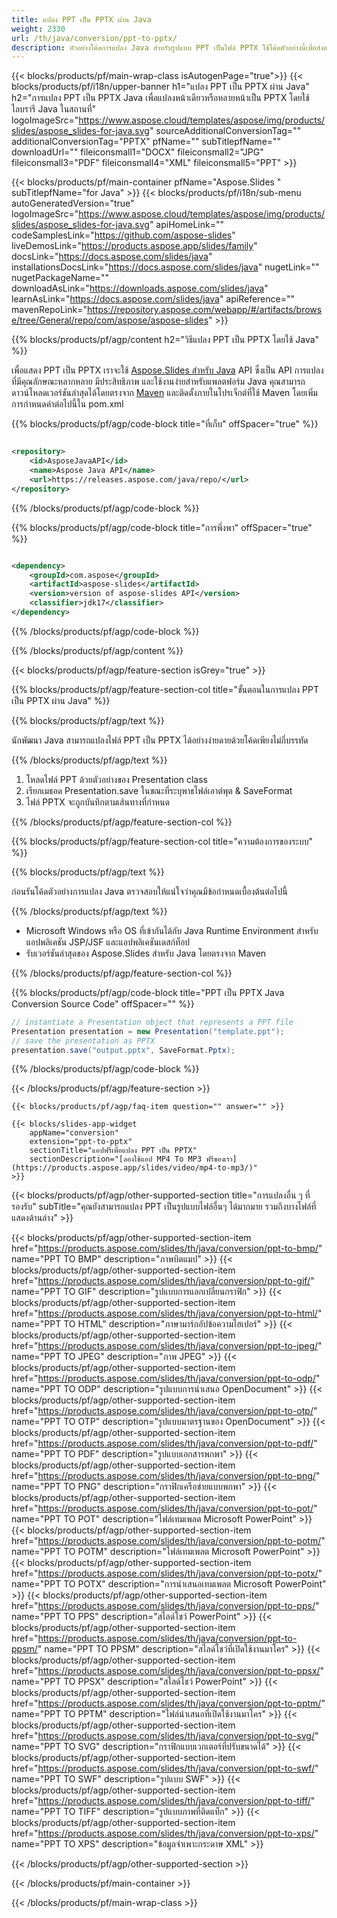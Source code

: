 ```yaml
---
title: แปลง PPT เป็น PPTX ผ่าน Java
weight: 2330
url: /th/java/conversion/ppt-to-pptx/ 
description: ตัวอย่างโค้ดการแปลง Java สำหรับรูปแบบ PPT เป็นไฟล์ PPTX ใช้โค้ดตัวอย่างนี้เพื่อส่งออกงานนำเสนอ PowerPoint และ OpenOffice ไปยัง PPTX ภายในแอปพลิเคชันที่ใช้ Java บนเว็บหรือเดสก์ท็อป
---
```


{{< blocks/products/pf/main-wrap-class isAutogenPage="true">}}
{{< blocks/products/pf/i18n/upper-banner h1="แปลง PPT เป็น PPTX ผ่าน Java" h2="การแปลง PPT เป็น PPTX Java เพื่อแปลงหน้าเดียวหรือหลายหน้าเป็น PPTX โดยใช้ไลบรารี Java ในสถานที่" logoImageSrc="https://www.aspose.cloud/templates/aspose/img/products/slides/aspose_slides-for-java.svg" sourceAdditionalConversionTag="" additionalConversionTag="PPTX" pfName="" subTitlepfName="" downloadUrl="" fileiconsmall1="DOCX" fileiconsmall2="JPG" fileiconsmall3="PDF" fileiconsmall4="XML" fileiconsmall5="PPT" >}}

{{< blocks/products/pf/main-container pfName="Aspose.Slides " subTitlepfName="for Java" >}}
{{< blocks/products/pf/i18n/sub-menu autoGeneratedVersion="true" logoImageSrc="https://www.aspose.cloud/templates/aspose/img/products/slides/aspose_slides-for-java.svg" apiHomeLink="" codeSamplesLink="https://github.com/aspose-slides" liveDemosLink="https://products.aspose.app/slides/family" docsLink="https://docs.aspose.com/slides/java" installationsDocsLink="https://docs.aspose.com/slides/java" nugetLink="" nugetPackageName="" downloadAsLink="https://downloads.aspose.com/slides/java" learnAsLink="https://docs.aspose.com/slides/java" apiReference="" mavenRepoLink="https://repository.aspose.com/webapp/#/artifacts/browse/tree/General/repo/com/aspose/aspose-slides" >}}

{{% blocks/products/pf/agp/content h2="วิธีแปลง PPT เป็น PPTX โดยใช้ Java" %}}

 เพื่อแสดง PPT เป็น PPTX เราจะใช้
 [Aspose.Slides สำหรับ Java](https://products.aspose.com/slides/th/java/)
 API ซึ่งเป็น API การแปลงที่มีคุณลักษณะหลากหลาย มีประสิทธิภาพ และใช้งานง่ายสำหรับแพลตฟอร์ม Java คุณสามารถดาวน์โหลดเวอร์ชันล่าสุดได้โดยตรงจาก
 [Maven](https://repository.aspose.com/webapp/#/artifacts/browse/tree/General/repo/com/aspose/aspose-slides)
 และติดตั้งภายในโปรเจ็กต์ที่ใช้ Maven โดยเพิ่มการกำหนดค่าต่อไปนี้ใน pom.xml

{{% blocks/products/pf/agp/code-block title="ที่เก็บ" offSpacer="true" %}}

```xml

<repository>
    <id>AsposeJavaAPI</id>
    <name>Aspose Java API</name>
    <url>https://releases.aspose.com/java/repo/</url>
</repository>

```

{{% /blocks/products/pf/agp/code-block %}}

{{% blocks/products/pf/agp/code-block title="การพึ่งพา" offSpacer="true" %}}

```xml

<dependency>
    <groupId>com.aspose</groupId>
    <artifactId>aspose-slides</artifactId>
    <version>version of aspose-slides API</version>
    <classifier>jdk17</classifier>
</dependency>
```

{{% /blocks/products/pf/agp/code-block %}}

{{% /blocks/products/pf/agp/content %}}

{{< blocks/products/pf/agp/feature-section isGrey="true" >}}

{{% blocks/products/pf/agp/feature-section-col title="ขั้นตอนในการแปลง PPT เป็น PPTX ผ่าน Java" %}}

{{% blocks/products/pf/agp/text %}}

 นักพัฒนา Java สามารถแปลงไฟล์ PPT เป็น PPTX ได้อย่างง่ายดายด้วยโค้ดเพียงไม่กี่บรรทัด

{{% /blocks/products/pf/agp/text %}}

1. โหลดไฟล์ PPT ด้วยตัวอย่างของ Presentation class
1. เรียกเมธอด Presentation.save ในขณะที่ระบุพาธไฟล์เอาต์พุต & SaveFormat
1. ไฟล์ PPTX จะถูกบันทึกตามเส้นทางที่กำหนด

{{% /blocks/products/pf/agp/feature-section-col %}}

{{% blocks/products/pf/agp/feature-section-col title="ความต้องการของระบบ" %}}

{{% blocks/products/pf/agp/text %}}

 ก่อนรันโค้ดตัวอย่างการแปลง Java ตรวจสอบให้แน่ใจว่าคุณมีข้อกำหนดเบื้องต้นต่อไปนี้

{{% /blocks/products/pf/agp/text %}}

- Microsoft Windows หรือ OS ที่เข้ากันได้กับ Java Runtime Environment สำหรับแอปพลิเคชัน JSP/JSF และแอปพลิเคชันเดสก์ท็อป
- รับเวอร์ชันล่าสุดของ Aspose.Slides สำหรับ Java โดยตรงจาก Maven

{{% /blocks/products/pf/agp/feature-section-col %}}

{{% blocks/products/pf/agp/code-block title="PPT เป็น PPTX Java Conversion Source Code" offSpacer="" %}}

```cs
// instantiate a Presentation object that represents a PPT file
Presentation presentation = new Presentation("template.ppt");
// save the presentation as PPTX
presentation.save("output.pptx", SaveFormat.Pptx);   

```

{{% /blocks/products/pf/agp/code-block %}}

{{< /blocks/products/pf/agp/feature-section >}}

    {{< blocks/products/pf/agp/faq-item question="" answer="" >}}
 

<!-- aboutfile Starts -->

<!-- aboutfile Ends -->

    {{< blocks/slides-app-widget 
        appName="conversion"
        extension="ppt-to-pptx"
        sectionTitle="แอปฟรีเพื่อแปลง PPT เป็น PPTX" 
        sectionDescription="[ลองใช้แอป MP4 To MP3 ฟรีของเรา](https://products.aspose.app/slides/video/mp4-to-mp3/)" 
    >}}
    
{{< blocks/products/pf/agp/other-supported-section title="การแปลงอื่น ๆ ที่รองรับ" subTitle="คุณยังสามารถแปลง PPT เป็นรูปแบบไฟล์อื่นๆ ได้มากมาย รวมถึงบางไฟล์ที่แสดงด้านล่าง" >}}

{{< blocks/products/pf/agp/other-supported-section-item href="https://products.aspose.com/slides/th/java/conversion/ppt-to-bmp/" name="PPT TO BMP" description="ภาพบิตแมป" >}}
{{< blocks/products/pf/agp/other-supported-section-item href="https://products.aspose.com/slides/th/java/conversion/ppt-to-gif/" name="PPT TO GIF" description="รูปแบบการแลกเปลี่ยนกราฟิก" >}}
{{< blocks/products/pf/agp/other-supported-section-item href="https://products.aspose.com/slides/th/java/conversion/ppt-to-html/" name="PPT TO HTML" description="ภาษามาร์กอัปข้อความไฮเปอร์" >}}
{{< blocks/products/pf/agp/other-supported-section-item href="https://products.aspose.com/slides/th/java/conversion/ppt-to-jpeg/" name="PPT TO JPEG" description="ภาพ JPEG" >}}
{{< blocks/products/pf/agp/other-supported-section-item href="https://products.aspose.com/slides/th/java/conversion/ppt-to-odp/" name="PPT TO ODP" description="รูปแบบการนำเสนอ OpenDocument" >}}
{{< blocks/products/pf/agp/other-supported-section-item href="https://products.aspose.com/slides/th/java/conversion/ppt-to-otp/" name="PPT TO OTP" description="รูปแบบมาตรฐานของ OpenDocument" >}}
{{< blocks/products/pf/agp/other-supported-section-item href="https://products.aspose.com/slides/th/java/conversion/ppt-to-pdf/" name="PPT TO PDF" description="รูปแบบเอกสารพกพา" >}}
{{< blocks/products/pf/agp/other-supported-section-item href="https://products.aspose.com/slides/th/java/conversion/ppt-to-png/" name="PPT TO PNG" description="กราฟิกเครือข่ายแบบพกพา" >}}
{{< blocks/products/pf/agp/other-supported-section-item href="https://products.aspose.com/slides/th/java/conversion/ppt-to-pot/" name="PPT TO POT" description="ไฟล์เทมเพลต Microsoft PowerPoint" >}}
{{< blocks/products/pf/agp/other-supported-section-item href="https://products.aspose.com/slides/th/java/conversion/ppt-to-potm/" name="PPT TO POTM" description="ไฟล์เทมเพลต Microsoft PowerPoint" >}}
{{< blocks/products/pf/agp/other-supported-section-item href="https://products.aspose.com/slides/th/java/conversion/ppt-to-potx/" name="PPT TO POTX" description="การนำเสนอเทมเพลต Microsoft PowerPoint" >}}
{{< blocks/products/pf/agp/other-supported-section-item href="https://products.aspose.com/slides/th/java/conversion/ppt-to-pps/" name="PPT TO PPS" description="สไลด์โชว์ PowerPoint" >}}
{{< blocks/products/pf/agp/other-supported-section-item href="https://products.aspose.com/slides/th/java/conversion/ppt-to-ppsm/" name="PPT TO PPSM" description="สไลด์โชว์ที่เปิดใช้งานมาโคร" >}}
{{< blocks/products/pf/agp/other-supported-section-item href="https://products.aspose.com/slides/th/java/conversion/ppt-to-ppsx/" name="PPT TO PPSX" description="สไลด์โชว์ PowerPoint" >}}
{{< blocks/products/pf/agp/other-supported-section-item href="https://products.aspose.com/slides/th/java/conversion/ppt-to-pptm/" name="PPT TO PPTM" description="ไฟล์นำเสนอที่เปิดใช้งานมาโคร" >}}
{{< blocks/products/pf/agp/other-supported-section-item href="https://products.aspose.com/slides/th/java/conversion/ppt-to-svg/" name="PPT TO SVG" description="กราฟิกแบบเวกเตอร์ที่ปรับขนาดได้" >}}
{{< blocks/products/pf/agp/other-supported-section-item href="https://products.aspose.com/slides/th/java/conversion/ppt-to-swf/" name="PPT TO SWF" description="รูปแบบ SWF" >}}
{{< blocks/products/pf/agp/other-supported-section-item href="https://products.aspose.com/slides/th/java/conversion/ppt-to-tiff/" name="PPT TO TIFF" description="รูปแบบภาพที่ติดแท็ก" >}}
{{< blocks/products/pf/agp/other-supported-section-item href="https://products.aspose.com/slides/th/java/conversion/ppt-to-xps/" name="PPT TO XPS" description="ข้อมูลจำเพาะกระดาษ XML" >}}

{{< /blocks/products/pf/agp/other-supported-section >}}

{{< /blocks/products/pf/main-container >}}
    
{{< /blocks/products/pf/main-wrap-class >}}
